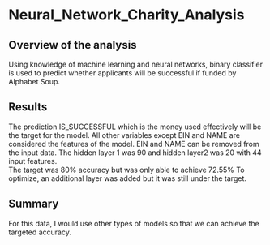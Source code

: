 # Neural_Network_Charity_Analysis

## Overview of the analysis

Using knowledge of machine learning and neural networks, binary classifier is used to predict whether applicants will be successful if funded by Alphabet Soup. 


## Results
The prediction IS_SUCCESSFUL which is the money used effectively will be the target for the model. 
All other variables except EIN and NAME are considered the features of the model. 
EIN and NAME can be removed from the input data. 
The hidden layer 1 was 90 and hidden layer2 was 20 with 44 input features.  
The target was 80% accuracy but was only able to achieve 72.55%
To optimize, an additional layer was added but it was still under the target. 



## Summary
For this data, I would use other types of models so that we can achieve the targeted accuracy. 

